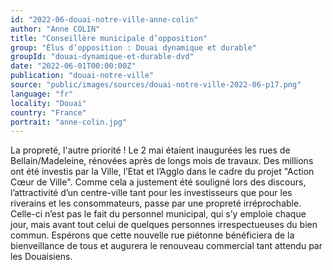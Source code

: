```yaml
---
id: "2022-06-douai-notre-ville-anne-colin"
author: "Anne COLIN"
title: "Conseillère municipale d’opposition"
group: "Élus d’opposition : Douai dynamique et durable"
groupId: "douai-dynamique-et-durable-dvd"
date: "2022-06-01T00:00:00Z"
publication: "douai-notre-ville"
source: "public/images/sources/douai-notre-ville-2022-06-p17.png"
language: "fr"
locality: "Douai"
country: "France"
portrait: "anne-colin.jpg"
---
```


La propreté, l'autre priorité !
Le 2 mai étaient inaugurées les rues de Bellain/Madeleine, rénovées après de longs mois de travaux. Des millions ont été investis par la Ville, l’Etat et l’Agglo dans le cadre du projet "Action Cœur de Ville". Comme cela a justement été souligné lors des discours, l’attractivité d’un centre-ville tant pour les investisseurs que pour les riverains et les consommateurs, passe par une propreté irréprochable. Celle-ci n’est pas le fait du personnel municipal, qui s’y emploie chaque jour, mais avant tout celui de quelques personnes irrespectueuses du bien commun.
Espérons que cette nouvelle rue piétonne bénéficiera de la bienveillance de tous et augurera le renouveau commercial tant attendu par les Douaisiens.
